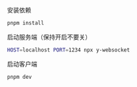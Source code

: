安装依赖

```sh
pnpm install
```

启动服务端（保持开启不要关）

```sh
HOST=localhost PORT=1234 npx y-websocket
```

启动客户端

```sh
pnpm dev
```
